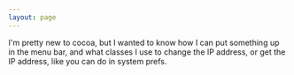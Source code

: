 ```yaml
---
layout: page
---
```


I'm pretty new to cocoa, but I wanted to know how I can put something up in the menu bar, and what classes I use to change the IP address, or get the IP address, like you can do in system prefs.
